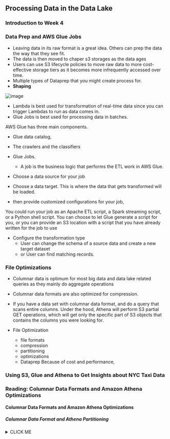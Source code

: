 

## Processing Data in the Data Lake
### Introduction to Week 4
### Data Prep and AWS Glue Jobs
* Leaving data in its raw format is a great idea. Others can prep the data the way that they see fit.
* The data is then moved to chaper s3 storages as the data ages
* Users can use S3 lifecycle policies to move raw data to more cost-effective storage tiers as it becomes more infrequently accessed over time.
* Multiple types of Dataprep that you might create process for. 
 * **Shaping**

![image](https://user-images.githubusercontent.com/4485129/118804680-a0732900-b8c2-11eb-9c6e-5f95b5b630a3.png)

* Lambda is best used for transformation of real-time data since you can trigger Lambdas to run as data comes in.
* Glue Jobs is best used for processing data in batches.

AWS Glue has three main components. 
* Glue data catalog, 
* The crawlers and the classifiers
* Glue Jobs.
  * A job is the business logic that performs the ETL work in AWS Glue.

* Choose a data source for your job
* Choose a data target. This is where the data that gets transformed will be loaded.
* then provide customized configurations for your job,

You could run your job as an Apache ETL script, a Spark streaming script, or a Python shell script.
You can choose to let Glue generate a script for you, or you can provide an S3 location with a script that you have already written for the job to use
* Configure the transformation type 
    * User can change the schema of a source data and create a new target dataset
    * or User can find matching records.

### File Optimizations
* Columnar data is optimum for most big data and data lake related queries as they mainly do aggregate operations 
* Columnar data formats are also optimized for compression.
* If you have a data set with columnar data format, and do a query that scans entire columns. 
Under the hood, Athena will perform S3 partial GET operations, which will get only the specific part of S3 objects that contains the columns you were looking for.

* File Optimization 
    * file formats
    * compression 
    * partitioning
    * optimizations 
    * Dataprep 
Because of cost and performance,

### Using S3, Glue and Athena to Get Insights about NYC Taxi Data
### Reading: Columnar Data Formats and Amazon Athena Optimizations
#### Columnar Data Formats and Amazon Athena Optimizations
##### Columnar Data Format and Athena Partitioning
<details><summary>CLICK ME</summary>
**Apache Parquet** and **ORC** are columnar storage formats that are optimized for fast retrieval of data and used in AWS analytical applications.Columnar storage formats have the following characteristics that make them suitable for using with Athena:

* Compression by column, with compression algorithm selected for the column data type to save storage space in Amazon S3 and reduce disk space and I/O during query processing.
* Predicate pushdown in Parquet and ORC enables Athena queries to fetch only the blocks it needs, improving query performance. When an Athena query obtains specific column values from your data, it uses statistics from data block predicates, such as max/min values, to determine whether to read or skip the block.
* Splitting of data in Parquet and ORC allows Athena to split the reading of data to multiple readers and increase parallelism during its query processing.

Read more here: https://docs.aws.amazon.com/athena/latest/ug/columnar-storage.html

By partitioning your data, you can restrict the amount of data Athena scans by each query, thus improving performance and reducing cost. Athena leverages Hive for partitioning data. You can partition your data by any key. A common practice is to partition the data based on time, often leading to a multi-level partitioning scheme. 

Read more here: https://docs.aws.amazon.com/athena/latest/ug/partitions.html 
#### AWS Glue Jobs   

An AWS Glue job encapsulates a script that connects to your source data, processes it, and then writes it out to your data target. Typically, a job runs extract, transform, and load (ETL) scripts. Jobs can also run general-purpose Python scripts (Python shell jobs.) AWS Glue triggers can start jobs based on a schedule or event, or on demand. You can monitor job runs to understand runtime metrics such as completion status, duration, and start time.   

AWS Glue provides a set of built-in transforms that you can use to process your data. You can call these transforms from your ETL script. Your data passes from transform to transform in a data structure called a DynamicFrame, which is an extension to an Apache Spark SQL DataFrame. The DynamicFrame contains your data, and you reference its schema to process your data.   

Read more about transforms here: https://docs.aws.amazon.com/glue/latest/dg/built-in-transforms.html   

Read about working with Glue Jobs here: https://docs.aws.amazon.com/glue/latest/dg/console-jobs.html    
<details>

### Introduction to Data Lake Security
### Reading: Security and Compliance

## Data Visualization
### The Power of Data Visualization
### Introduction to Amazon QuickSight
### Amazon QuickSight Demo
### Reading: Data visualization, Amazon QuickSight
### Registry of Open Data on AWS
### Reading: Registry of Open Data
### Ungraded External Tool: Ungraded External ToolLab 3
### Discussion Prompt: Lab 3 Discussion
